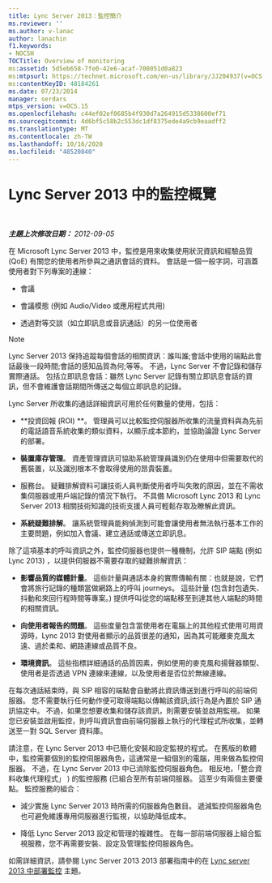 ```yaml
---
title: Lync Server 2013：監控簡介
ms.reviewer: ''
ms.author: v-lanac
author: lanachin
f1.keywords:
- NOCSH
TOCTitle: Overview of monitoring
ms:assetid: 5d5eb658-7fe0-42e6-acaf-700051d0a823
ms:mtpsurl: https://technet.microsoft.com/en-us/library/JJ204937(v=OCS.15)
ms:contentKeyID: 48184261
ms.date: 07/23/2014
manager: serdars
mtps_version: v=OCS.15
ms.openlocfilehash: c44ef02ef0685b4f930d7a264915d5338600ef71
ms.sourcegitcommit: 4d6bf5c58b2c553dc1df8375ede4a9cb9eaadff2
ms.translationtype: MT
ms.contentlocale: zh-TW
ms.lasthandoff: 10/16/2020
ms.locfileid: "48520840"
---
```

# <a name="overview-of-monitoring-in-lync-server-2013"></a>Lync Server 2013 中的監控概覽

<div data-xmlns="http://www.w3.org/1999/xhtml">

<div class="topic" data-xmlns="http://www.w3.org/1999/xhtml" data-msxsl="urn:schemas-microsoft-com:xslt" data-cs="https://msdn.microsoft.com/">

<div data-asp="https://msdn2.microsoft.com/asp">



</div>

<div id="mainSection">

<div id="mainBody">

<span> </span>

_**主題上次修改日期：** 2012-09-05_

在 Microsoft Lync Server 2013 中，監控是用來收集使用狀況資訊和經驗品質 (QoE) 有關您的使用者所參與之通訊會話的資料。 會話是一個一般字詞，可涵蓋使用者對下列專案的連線：

  - 會議

  - 會議模態 (例如 Audio/Video 或應用程式共用) 

  - 透過對等交談（如立即訊息或音訊通話）的另一位使用者

<div>


> [!NOTE]  
> Lync Server 2013 保持追蹤每個會話的相關資訊：誰叫誰;會話中使用的端點此會話最後一段時間;會話的感知品質為何;等等。 不過，Lync Server 不會記錄和儲存實際通話。 包括立即訊息會話：雖然 Lync Server 記錄有關立即訊息會話的資訊，但不會維護會話期間所傳送之每個立即訊息的記錄。



</div>

Lync Server 所收集的通話詳細資訊可用於任何數量的使用，包括：

  - **投資回報 (ROI) **。 管理員可以比較監控伺服器所收集的流量資料與為先前的電話語音系統收集的類似資料，以顯示成本節約，並協助論證 Lync Server 的部署。

  - **裝置庫存管理**。 資產管理資訊可協助系統管理員識別仍在使用中但需要取代的舊裝置，以及識別根本不會取得使用的昂貴裝置。

  - 服務台。 疑難排解資料可讓技術人員判斷使用者呼叫失敗的原因，並在不需收集伺服器或用戶端記錄的情況下執行。 不具備 Microsoft Lync 2013 和 Lync Server 2013 相關技術知識的技術支援人員可輕鬆存取及瞭解此資訊。

  - **系統疑難排解**。 讓系統管理員能夠偵測到可能會讓使用者無法執行基本工作的主要問題，例如加入會議、建立通話或傳送立即訊息。

除了這項基本的呼叫資訊之外，監控伺服器也提供一種機制，允許 SIP 端點 (例如 Lync 2013) ，以提供伺服器不需要存取的疑難排解資訊：

  - **影響品質的媒體計量**。 這些計量與通話本身的實際傳輸有關：也就是說，它們會將旅行記錄的種類當做網路上的呼叫 journeys。 這些計量 (包含封包遺失、抖動和來回行程時間等專案。) 提供呼叫從您的端點移至到達其他人端點的時間的相關資訊。

  - **向使用者報告的問題**。 這些度量包含當使用者在電腦上的其他程式使用可用資源時，Lync 2013 對使用者顯示的品質很差的通知，因為其可能離麥克風太遠、過於柔和、網路連線或品質不良。

  - **環境資訊**。 這些指標詳細通話的品質因素，例如使用的麥克風和揚聲器類型、使用者是否透過 VPN 連線來連線，以及使用者是否位於無線連線。

在每次通話結束時，與 SIP 相容的端點會自動將此資訊傳送到進行呼叫的前端伺服器。 您不需要執行任何動作便可取得端點以傳輸該資訊;該行為是內置於 SIP 通訊協定中。 不過，如果您想要收集和儲存該資訊，則需要安裝並啟用監視。 如果您已安裝並啟用監控，則呼叫資訊會由前端伺服器上執行的代理程式所收集，並轉送至一對 SQL Server 資料庫。

請注意，在 Lync Server 2013 中已簡化安裝和設定監視的程式。 在舊版的軟體中，監控需要個別的監控伺服器角色，這通常是一組個別的電腦，用來做為監控伺服器。 不過，在 Lync Server 2013 中已消除監控伺服器角色。 相反地，「整合資料收集代理程式」 ) 的監控服務 (已組合至所有前端伺服器。 這至少有兩個主要優點。 監控服務的組合：

  - 減少實施 Lync Server 2013 時所需的伺服器角色數目。 遞減監控伺服器角色也可避免維護專用伺服器進行監視，以協助降低成本。

  - 降低 Lync Server 2013 設定和管理的複雜性。 在每一部前端伺服器上組合監視服務，您不再需要安裝、設定及管理監控伺服器角色。

如需詳細資訊，請參閱 Lync Server 2013 2013 部署指南中的在 [Lync server 2013 中部署監控](lync-server-2013-deploying-monitoring.md) 主題。

</div>

<span> </span>

</div>

</div>

</div>

